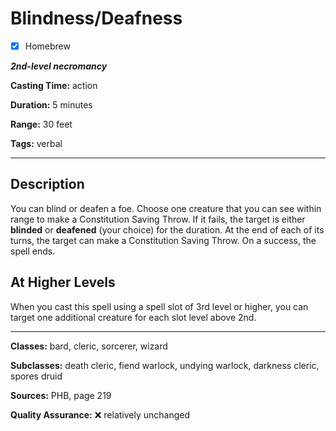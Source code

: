 # Blindness/Deafness

- [x] Homebrew

***2nd-level necromancy***

**Casting Time:** action

**Duration:** 5 minutes

**Range:** 30 feet

**Tags:** verbal

---

## Description
You can blind or deafen a foe.
Choose one creature that you can see within range to make a Constitution Saving Throw.
If it fails, the target is either **blinded** or **deafened** (your choice) for the duration.
At the end of each of its turns, the target can make a Constitution Saving Throw.
On a success, the spell ends.

## At Higher Levels
When you cast this spell using a spell slot of 3rd level or higher, you can target one additional creature for each slot level above 2nd.

---

**Classes:** bard, cleric, sorcerer, wizard

**Subclasses:** death cleric, fiend warlock, undying warlock, darkness cleric, spores druid

**Sources:** PHB, page 219

**Quality Assurance:** :x: relatively unchanged
